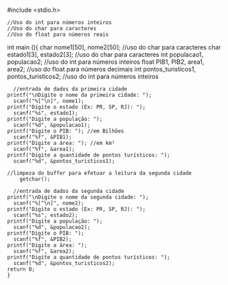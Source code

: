 #include <stdio.h>
  
    //Uso do int para números inteiros
    //Uso do char para caracteres
    //Uso do float para números reais

int main (){
    char nome1[50], nome2[50]; //uso do char para caracteres
    char estado1[3], estado2[3]; //uso do char para caracteres
    int populacao1, populacao2; //uso do int para números inteiros
    float PIB1, PIB2, area1, area2; //uso do float para números decimais
    int pontos_turisticos1, pontos_turisticos2; //uso do int para números inteiros

      //entrada de dados da primeira cidade
    printf("\nDigite o nome da primeira cidade: ");
      scanf("%[^\n]", nome1);
    printf("Digite o estado (Ex: PR, SP, RJ): ");
      scanf("%s", estado1);
    printf("Digite a população: ");
      scanf("%d", &populacao1);
    printf("Digite o PIB: "); //em Bilhões
      scanf("%f", &PIB1);
    printf("Digite a área: "); //em km²
      scanf("%f", &area1);
    printf("Digite a quantidade de pontos turísticos: ");
      scanf("%d", &pontos_turisticos1);
        
    //limpeza do buffer para efetuar a leitura da segunda cidade
        getchar();
    
      //entrada de dados da segunda cidade
    printf("\nDigite o nome da segunda cidade: ");
      scanf("%[^\n]", nome2);
    printf("Digite o estado (Ex: PR, SP, RJ): ");
      scanf("%s", estado2);
    printf("Digite a população: ");
      scanf("%d", &populacao2);
    printf("Digite o PIB: ");
      scanf("%f", &PIB2);
    printf("Digite a área: ");
      scanf("%f", &area2);
    printf("Digite a quantidade de pontos turísticos: ");
      scanf("%d", &pontos_turisticos2);
    return 0;
    }
   
  

